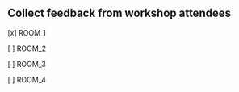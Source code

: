 ## Collect feedback from workshop attendees

 [x] ROOM_1
 
 [ ] ROOM_2
 
 [ ] ROOM_3
 
 [ ] ROOM_4
 

